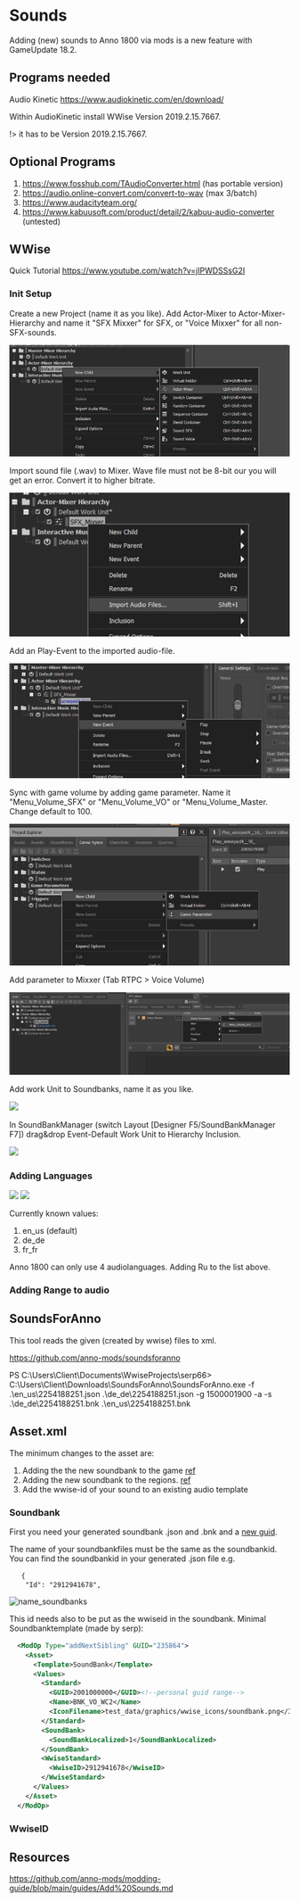 # Sounds

Adding (new) sounds to Anno 1800 via mods is a new feature with GameUpdate 18.2.

## Programs needed

Audio Kinetic https://www.audiokinetic.com/en/download/

Within AudioKinetic install WWise Version 2019.2.15.7667.

!> it has to be Version 2019.2.15.7667.

## Optional Programs

1. https://www.fosshub.com/TAudioConverter.html (has portable version)
2. https://audio.online-convert.com/convert-to-wav (max 3/batch)
3. https://www.audacityteam.org/
4. https://www.kabuusoft.com/product/detail/2/kabuu-audio-converter (untested)

## WWise

Quick Tutorial https://www.youtube.com/watch?v=jIPWDSSsG2I

### Init Setup

Create a new Project (name it as you like).
Add Actor-Mixer to Actor-Mixer-Hierarchy and name it "SFX Mixxer" for SFX, or "Voice Mixxer" for all non-SFX-sounds.

<img  src="./img/ActorMixer.png">

Import sound file (.wav) to Mixer. Wave file must not be 8-bit our you will get an error. Convert it to higher bitrate.

<img  src="./img/import.png">

Add an Play-Event to the imported audio-file.

<img  src="./img/playevent.png">

Sync with game volume by adding game parameter. Name it "Menu_Volume_SFX" or "Menu_Volume_VO" or "Menu_Volume_Master. Change default to 100.

<img  src="./img/gameparameter.png">

Add parameter to Mixxer (Tab RTPC > Voice Volume)

<img  src="./img/rtpc.png">

Add work Unit to Soundbanks, name it as you like.

<img  src="./img/soundbankworker.png">

In SoundBankManager (switch Layout [Designer F5/SoundBankManager F7]) drag&drop Event-Default Work Unit to Hierarchy Inclusion.

<img  src="./img/hierarchy.png">

### Adding Languages

<img  src="./img/language.png">

<img  src="./img/language_2.png">

Currently known values:

1. en_us (default)
2. de_de
3. fr_fr

Anno 1800 can only use 4 audiolanguages. Adding Ru to the list above.

### Adding Range to audio

## SoundsForAnno

This tool reads the given (created by wwise) files to xml.

https://github.com/anno-mods/soundsforanno

PS C:\Users\Client\Documents\WwiseProjects\serp66> C:\Users\Client\Downloads\SoundsForAnno\SoundsForAnno.exe -f .\en_us\2254188251.json .\de_de\2254188251.json -g 1500001900 -a -s .\de_de\2254188251.bnk .\en_us\2254188251.bnk

## Asset.xml

The minimum changes to the asset are:

1. Adding the the new soundbank to the game [ref](/en/tutorials/sounds?id=soundbank)
2. Adding the new soundbank to the regions. [ref](/en/tutorials/sounds?id=soundbank)
3. Add the wwise-id of your sound to an existing audio template

### Soundbank

First you need your generated soundbank .json and .bnk and a [new guid](https://github.com/anno-mods/GuidRanges?tab=readme-ov-file#personal-guid-range).

The name of your soundbankfiles must be the same as the soundbankid. You can find the soundbankid in your generated .json file e.g.
``` "SoundBanks": [
   {
    "Id": "2912941678",
```

![name_soundbanks](./img/name_soundbanks.png)

This id needs also to be put as the wwiseid in the soundbank. Minimal Soundbanktemplate (made by serp):

```xml
  <ModOp Type="addNextSibling" GUID="235864">
    <Asset>
      <Template>SoundBank</Template>
      <Values>
        <Standard>
          <GUID>2001000000</GUID><!--personal guid range-->
          <Name>BNK_VO_WC2</Name>
          <IconFilename>test_data/graphics/wwise_icons/soundbank.png</IconFilename>
        </Standard>
        <SoundBank>
          <SoundBankLocalized>1</SoundBankLocalized>
        </SoundBank>
        <WwiseStandard>
          <WwiseID>2912941678</WwiseID>
        </WwiseStandard>
      </Values>
    </Asset>
  </ModOp>
  ```

### WwiseID

## Resources

https://github.com/anno-mods/modding-guide/blob/main/guides/Add%20Sounds.md